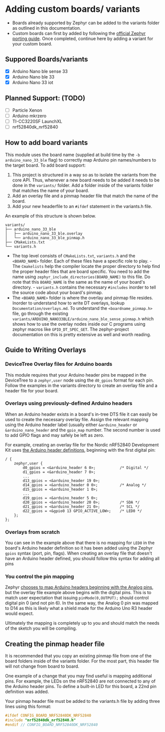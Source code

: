 # Adding custom boards/ variants

- Boards already supported by Zephyr can be added to the variants folder as outlined in this documentation.
- Custom boards can first by added by following the [official Zephyr porting guide](https://docs.zephyrproject.org/latest/hardware/porting/board_porting.html).
Once completed, continue here by adding a variant for your custom board.

## Suppored Boards/variants

- [X] Arduino Nano ble sense 33
- [X] Arduino Nano ble 33
- [X] Arduino Nano 33 iot

## Planned Support: (TODO)
- [ ] Particle Xenon
- [ ] Arduino mkrzero
- [ ] TI-CC3220SF LaunchXL
- [ ] nrf52840dk_nrf52840

## How to add board variants

This module uses the board name (supplied at build time by the `-b
arduino_nano_33_ble` flag) to correctly map Arduino pin names/numbers to the
target board. To add board support:

1. This project is structured in a way so as to isolate the variants from the core API. Thus, whenever a new board
needs to be added it needs to be done in the `variants/` folder.
Add a folder inside of the variants folder that matches the name of your board.
2. Add an overlay file and a pinmap header file that match the name of the board.
3. Add your new headerfile to an `#ifdef` statement in the variants.h file.

An example of this structure is shown below.

```tree
variants/
├── arduino_nano_33_ble
│   ├── arduino_nano_33_ble.overlay
│   └── arduino_nano_33_ble_pinmap.h
├── CMakeLists.txt
└── variants.h

```

- The top level consists of `CMakeLists.txt`, `variants.h` and the `<BOARD_NAME>` folder. Each of these files have a specific role to play.
		- The `Cmakelists` help the compiler locate the proper directory to help find the proper header files that are board specific. You need to add the name using `zephyr_include_directories(BOARD_NAME)` to this file. Do note that this `BOARD_NAME` is the same as the name of your board's directory.
		- `variants.h` contains the necessary `#includes` inorder to tell the source code about your board's pinmap.
- The `<BOARD_NAME>` folder is where the overlay and pinmap file resides. Inorder to understand how to write DT overlays, lookup `Documentation/overlays.md`. To understand the `<boardname_pinmap.h>` file, go through the existing `variants/ARDUINO_NANO33BLE/arduino_nano_ble_sense_pinmap.h` which shows how to use the overlay nodes inside our C programs using zephyr macros like `GPIO_DT_SPEC_GET`. The zephyr-project documentation on this is pretty extensive as well and worth reading.

## Guide to Writing Overlays

### DeviceTree Overlay files for Arduino boards

This module requires that your Arduino header pins be mapped in the DeviceTree
to a `zephyr,user` node using the `d0_gpios` format for each pin. Follow the
examples in the variants directory to create an overlay file and a header file
for your board.

### Overlays using previously-defined Arduino headers

When an Arduino header exists in a board's in-tree DTS file it can easily be
used to create the necessary overlay file. Assign the relevant mapping using the
Arduino header label (usually either `&arduino_header` or `&arduino_nano_header`
and the `gpio_map` number. The second number is used to add GPIO flags and may
safely be left as zero.

For example, creating an overlay file for the Nordic nRF52840 Development Kit
uses [the Arduino header definitions](https://github.com/zephyrproject-rtos/zephyr/blob/6f8ee2cdf7dd4d746de58909204ea0ce156d5bb4/boards/arm/nrf52840dk_nrf52840/nrf52840dk_nrf52840.dts#L74-L101), beginning with the first digital pin:

```
/ {
	zephyr,user {
		d0_gpios = <&arduino_header 6 0>;			/* Digital */
		d1_gpios = <&arduino_header 7 0>;
		...
		d13_gpios = <&arduino_header 19 0>;
		d14_gpios = <&arduino_header 0 0>;			/* Analog */
		d15_gpios = <&arduino_header 1 0>;
		...
		d19_gpios = <&arduino_header 5 0>;
		d20_gpios = <&arduino_header 20 0>;			/* SDA */
		d21_gpios = <&arduino_header 21 0>;			/* SCL */
		d22_gpios = <&gpio0 13 GPIO_ACTIVE_LOW>;	/* LED0 */
	};
};
```

### Overlays from scratch

You can see in the example above that there is no mapping for `LED0` in the
board's Arduino header definition so it has been added using the Zephyr `gpios`
syntax (port, pin, flags). When creating an overlay file that doesn't have an
Arduino header defined, you should follow this syntax for adding all pins

### You control the pin mapping

Zephyr [chooses to map Arduino headers beginning with the Analog
pins](https://docs.zephyrproject.org/latest/build/dts/api/bindings/gpio/arduino-header-r3.html),
but the overlay file example above begins with the digital pins. This is to
match user
expectation that issuing `pinMode(0,OUTPUT);` should control digital pin 0 (and
not pin 6). In the same way, the Analog 0 pin was mapped to D14 as this is
likely what a shield made for the Arduino Uno R3 header would expect.

Ultimately the mapping is completely up to you and should match the needs of the
sketch you will be compiling.

## Creating the pinmap header file

It is recommended that you copy an existing pinmap file from one of the board
folders inside of the variants folder. For the most part, this header file will
not change from board to board.

One example of a change that you may find useful is mapping additional pins. For
example, the LEDs on the nRF52840 are not connected to any of the Arduino header
pins. To define a built-in LED for this board, a 22nd pin definition was added.

Your pinmap header file must be added to the variants.h file by adding three
lines using this format:

```c
#ifdef CONFIG_BOARD_NRF52840DK_NRF52840
#include "nrf52840dk_nrf52840.h"
#endif // CONFIG_BOARD_NRF52840DK_NRF52840
```
